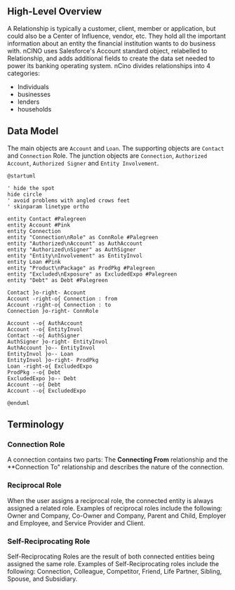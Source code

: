 ## High-Level Overview
A Relationship is typically a customer, client, member or application, but could also be a  Center of Influence, vendor, 
etc. They hold all the important information about an entity the financial institution wants to do business with. nCINO
uses Salesforce's Account standard object, relabelled to Relationship, and adds additional fields to create 
the data set needed to power its banking operating system. nCino divides relationships into 4 categories: 
* Individuals 
* businesses
* lenders 
* households 
## Data Model
The main objects are `Account` and `Loan`. The supporting objects are `Contact` and `Connection` Role. 
The junction objects are `Connection`, `Authorized Account`, `Authorized Signer` and `Entity Involvement`.
```plantuml
@startuml

' hide the spot
hide circle
' avoid problems with angled crows feet
' skinparam linetype ortho

entity Contact #Palegreen
entity Account #Pink
entity Connection
entity "Connection\nRole" as ConnRole #Palegreen
entity "Authorized\nAccount" as AuthAccount
entity "Authorized\nSigner" as AuthSigner
entity "Entity\nInvolvement" as EntityInvol
entity Loan #Pink
entity "Product\nPackage" as ProdPkg #Palegreen
entity "Excluded\nExposure" as ExcludedExpo #Palegreen
entity "Debt" as Debt #Palegreen

Contact }o-right- Account
Account -right-o{ Connection : from
Account -right-o{ Connection : to
Connection }o-right- ConnRole

Account --o{ AuthAccount
Account --o{ EntityInvol
Contact --o{ AuthSigner
AuthSigner }o-right- EntityInvol
AuthAccount }o-- EntityInvol
EntityInvol }o-- Loan
EntityInvol }o-right- ProdPkg
Loan -right-o{ ExcludedExpo
ProdPkg --o{ Debt
ExcludedExpo }o-- Debt
Account --o{ Debt
Account --o{ ExcludedExpo

@enduml
```

## Terminology
### Connection Role
A connection contains two parts: The **Connecting From** relationship and the **Connection To" relationship 
and describes the nature of the connection.
### Reciprocal Role
When the user assigns a reciprocal role, the connected entity is always assigned a related role. Examples of reciprocal
roles include the following: Owner and Company, Co-Owner and Company, Parent and Child, Employer and Employee, 
and Service Provider and Client.
### Self-Reciprocating Role
Self-Reciprocating Roles are the result of both connected entities being assigned the same role. Examples of 
Self-Reciprocating roles include the following: Connection, Colleague, Competitor, Friend, Life Partner, Sibling, 
Spouse, and Subsidiary.

